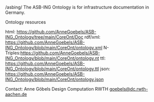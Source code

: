 /asbing/
The ASB-ING Ontology is for infrastructure documentation in Germany.

Ontology resources

html: https://github.com/AnneGoebels/ASB-ING_Ontology/tree/main/CoreOnt/Doc
rdf/xml: https://github.com/AnneGoebels/ASB-ING_Ontology/blob/main/CoreOnt/ontology.xml
N-Triples:https://github.com/AnneGoebels/ASB-ING_Ontology/blob/main/CoreOnt/ontology.nt
ttl: https://github.com/AnneGoebels/ASB-ING_Ontology/blob/main/CoreOnt/ontology.ttl
json: https://github.com/AnneGoebels/ASB-ING_Ontology/blob/main/CoreOnt/ontology.json

Contact:
Anne Göbels
Design Computation RWTH
goebels@dc.rwth-aachen.de
